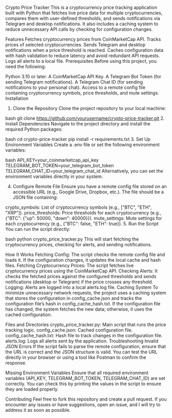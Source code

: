 Crypto Price Tracker
This is a cryptocurrency price tracking application built with Python that fetches live price data for multiple cryptocurrencies, compares them with user-defined thresholds, and sends notifications via Telegram and desktop notifications. It also includes a caching system to reduce unnecessary API calls by checking for configuration changes.

Features
Fetches cryptocurrency prices from CoinMarketCap API.
Tracks prices of selected cryptocurrencies.
Sends Telegram and desktop notifications when a price threshold is reached.
Caches configuration data with hash validation to reduce latency and avoid redundant API requests.
Logs all alerts to a local file.
Prerequisites
Before using this project, you need the following:

Python 3.10 or later.
A CoinMarketCap API Key.
A Telegram Bot Token (for sending Telegram notifications).
A Telegram Chat ID (for sending notifications to your personal chat).
Access to a remote config file containing cryptocurrency symbols, price thresholds, and mute settings.
Installation
1. Clone the Repository
Clone the project repository to your local machine:

bash
git clone https://github.com/yourusername/crypto-price-tracker.git
2. Install Dependencies
Navigate to the project directory and install the required Python packages:

bash
cd crypto-price-tracker
pip install -r requirements.txt
3. Set Up Environment Variables
Create a .env file or set the following environment variables:

bash
API_KEY=your_coinmarketcap_api_key
TELEGRAM_BOT_TOKEN=your_telegram_bot_token
TELEGRAM_CHAT_ID=your_telegram_chat_id
Alternatively, you can set the environment variables directly in your system.

4. Configure Remote File
Ensure you have a remote config file stored on an accessible URL (e.g., Google Drive, Dropbox, etc.). The file should be a JSON file containing:

crypto_symbols: List of cryptocurrency symbols (e.g., ["BTC", "ETH", "XRP"]).
price_thresholds: Price thresholds for each cryptocurrency (e.g., {"BTC": {"up": 50000, "down": 40000}}).
mute_settings: Mute settings for each cryptocurrency (e.g., {"BTC": false, "ETH": true}).
5. Run the Script
You can run the script directly:

bash
python crypto_price_tracker.py
This will start fetching the cryptocurrency prices, checking for alerts, and sending notifications.

How It Works
Fetching Config: The script checks the remote config file and loads it. If the configuration changes, it updates the local cache and hash files.
Fetching Cryptocurrency Prices: The script fetches live cryptocurrency prices using the CoinMarketCap API.
Checking Alerts: It checks the fetched prices against the configured thresholds and sends notifications (desktop or Telegram) if the price crosses any threshold.
Logging: Alerts are logged into a local alerts.log file.
Caching System
To minimize unnecessary network requests, the project uses a caching system that stores the configuration in config_cache.json and tracks the configuration file’s hash in config_cache_hash.txt. If the configuration file has changed, the system fetches the new data; otherwise, it uses the cached configuration.

Files and Directories
crypto_price_tracker.py: Main script that runs the price tracking logic.
config_cache.json: Cached configuration file.
config_cache_hash.txt: Hash file to track changes in the configuration file.
alerts.log: Logs all alerts sent by the application.
Troubleshooting
Invalid JSON Errors
If the script fails to parse the remote configuration, ensure that the URL is correct and the JSON structure is valid. You can test the URL directly in your browser or using a tool like Postman to confirm the response.

Missing Environment Variables
Ensure that all required environment variables (API_KEY, TELEGRAM_BOT_TOKEN, TELEGRAM_CHAT_ID) are set correctly. You can check this by printing the values in the script to ensure they are loaded properly.

Contributing
Feel free to fork this repository and create a pull request. If you encounter any issues or have suggestions, open an issue, and I will try to address it as soon as possible.
